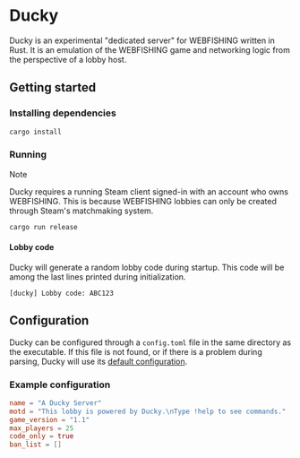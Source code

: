 # Ducky

Ducky is an experimental "dedicated server" for WEBFISHING written in Rust. It is an emulation of
the WEBFISHING game and networking logic from the perspective of a lobby host.

## Getting started

### Installing dependencies

```bash
cargo install
```

### Running

> [!NOTE]
> Ducky requires a running Steam client signed-in with an account who owns WEBFISHING. This is
> because WEBFISHING lobbies can only be created through Steam's matchmaking system.

```bash
cargo run release
```

#### Lobby code

Ducky will generate a random lobby code during startup. This code will be among the last lines
printed during initialization.

```
[ducky] Lobby code: ABC123
```

## Configuration

Ducky can be configured through a `config.toml` file in the same directory as the executable. If
this file is not found, or if there is a problem during parsing, Ducky will use its [default
configuration](https://github.com/tma02/ducky/blob/master/src/config.rs#L12).

### Example configuration

```toml
name = "A Ducky Server"
motd = "This lobby is powered by Ducky.\nType !help to see commands."
game_version = "1.1"
max_players = 25
code_only = true
ban_list = []
```
